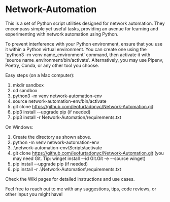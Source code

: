 # Network-Automation
This is a set of Python script utilities designed for network automation. They encompass simple yet useful tasks, providing an avenue for learning and experimenting with network automation using Python.

To prevent interference with your Python environment, ensure that you use it within a Python virtual environment. You can create one using the 'python3 -m venv name_environment' command, then activate it with 'source name_environment/bin/activate'. Alternatively, you may use Pipenv, Poetry, Conda, or any other tool you choose. 

Easy steps (on a Mac computer):

1. mkdir sandbox
2. cd sandbox
3. python3 -m venv network-automation-env
4. source network-automation-env/bin/activate
5. git clone https://github.com/leofurtadonyc/Network-Automation.git
7. pip3 install --upgrade pip (if needed)
8. pip3 install -r Network-Automation/requirements.txt

On Windows:
1. Create the directory as shown above.
2. python -m venv network-automation-env
3. .\network-automation-env\Scripts\activate
4. git clone https://github.com/leofurtadonyc/Network-Automation.git (you may need Git. Tip: winget install --id Git.Git -e --source winget)
5. pip install --upgrade pip (if needed)
6. pip install -r .\Network-Automation\requirements.txt

Check the Wiki pages for detailed instructions and use cases.

Feel free to reach out to me with any suggestions, tips, code reviews, or other input you might have!
